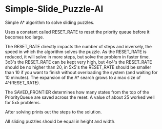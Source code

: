 # Simple-Slide_Puzzle-AI
Simple A* algorithm to solve sliding puzzles.

<p>Uses a constant called RESET_RATE to reset the priority queue before it becomes too large.</p>
<p>The RESET_RATE directly impacts the number of steps and inversely, the speed in which the algorithm solves the puzzle. As the RESET_RATE is reduced, it will solve in more steps, but solve the problem in faster time. 3x3's the RESET_RATE can be kept very high, but 4x4's the RESET_RATE should be no higher than 20, in 5x5's the RESET_RATE should be smaller than 10 if you want to finish without overloading the system (and waiting for 10 minutes). The expansion of the A* search grows to a max size of 4^(RESET_RATE).</p>
<p>The SAVED_FRONTIER determines how many states from the top of the PriorityQueue are saved across the reset. A value of about 25 worked well for 5x5 problems.</p>
<p>After solving prints out the steps to the solution.</p>
<p>All sliding puzzles should be equal in height and width.</p>
